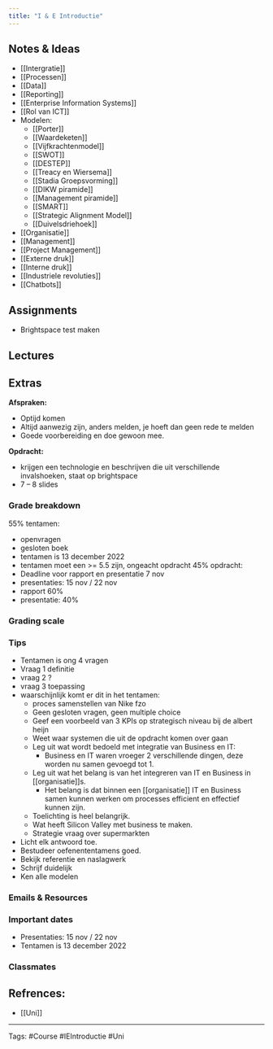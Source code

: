 ```yaml
---
title: "I & E Introductie"
---
```


## Notes & Ideas
- [[Intergratie]]
- [[Processen]]
- [[Data]]
- [[Reporting]]
- [[Enterprise Information Systems]]
- [[Rol van ICT]]
- Modelen:
	- [[Porter]]
	- [[Waardeketen]]
	- [[Vijfkrachtenmodel]]
	- [[SWOT]]
	- [[DESTEP]]
	- [[Treacy en Wiersema]]
	- [[Stadia Groepsvorming]]
	- [[DIKW piramide]]
	- [[Management piramide]]
	- [[SMART]]
	- [[Strategic Alignment Model]]
	- [[Duivelsdriehoek]]
- [[Organisatie]]
- [[Management]]
- [[Project Management]]
- [[Externe druk]]
- [[Interne druk]]
- [[Industriele revoluties]]
- [[Chatbots]]
## Assignments
- Brightspace test maken
## Lectures
## Extras
**Afspraken:**
- Optijd komen
- Altijd aanwezig zijn, anders melden, je hoeft dan geen rede te melden
- Goede voorbereiding en doe gewoon mee.

**Opdracht:**
- krijgen een technologie en beschrijven die uit verschillende invalshoeken, staat op brightspace
- 7 – 8 slides 
### Grade breakdown
55% tentamen:
- openvragen
- gesloten boek
- tentamen is 13 december 2022
- tentamen moet een >= 5.5 zijn, ongeacht opdracht
45% opdracht:
- Deadline voor rapport en presentatie 7 nov
- presentaties: 15 nov / 22 nov
- rapport 60%
- presentatie: 40%
### Grading scale
### Tips 
- Tentamen is ong 4 vragen
- Vraag 1 definitie 
- vraag 2 ?
- vraag 3 toepassing
- waarschijnlijk komt er dit in het tentamen:
	- proces samenstellen van Nike fzo
	- Geen gesloten vragen, geen multiple choice
	- Geef een voorbeeld van 3 KPIs op strategisch niveau bij de albert heijn
	- Weet waar systemen die uit de opdracht komen over gaan
	- Leg uit wat wordt bedoeld met integratie van Business en IT:
		- Business en IT waren vroeger 2 verschillende dingen, deze worden nu samen gevoegd tot 1.
	- Leg uit wat het belang is van het integreren van IT en Business in [[organisatie]]s. 
		- Het belang is dat binnen een [[organisatie]] IT en Business samen kunnen werken om processes efficient en effectief kunnen zijn.
	- Toelichting is heel belangrijk.
	- Wat heeft Silicon Valley met business te maken.
	- Strategie vraag over supermarkten
- Licht elk antwoord toe. 
- Bestudeer oefenententamens goed. 
- Bekijk referentie en naslagwerk
- Schrijf duidelijk
- Ken alle modelen 
### Emails & Resources
### Important dates
- Presentaties: 15 nov / 22 nov
- Tentamen is 13 december 2022
### Classmates

## Refrences:
- [[Uni]]

---
Tags: #Course #IEIntroductie #Uni 